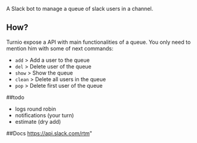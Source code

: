 A Slack bot to manage a queue of slack users in a channel.

## How?

Turnio expose a API with main functionalities of a queue. You only need to mention him with some of next commands:

* `add`   >   Add a user to the queue
* `del`   >   Delete user of the queue
* `show`  >   Show the queue 
* `clean` >   Delete all users in the queue 
* `pop`  >   Delete first user of the queue

##todo
* logs round robin
* notifications (your turn)
* estimate (dry add)


##Docs
https://api.slack.com/rtm"